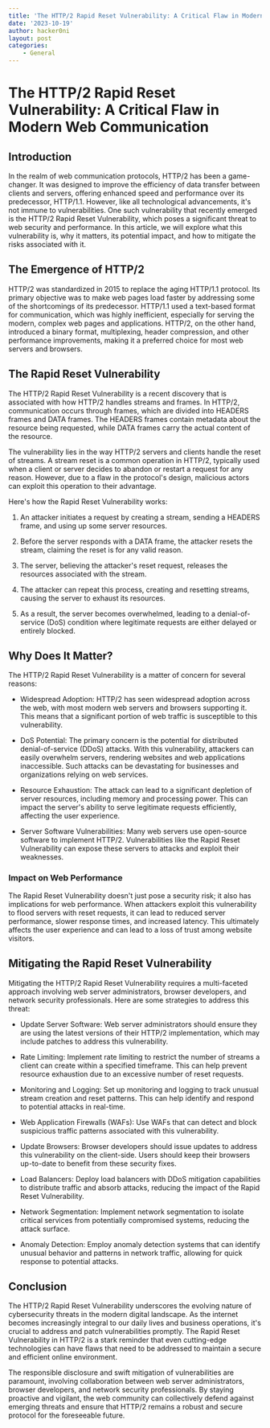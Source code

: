 ```yaml
---
title: 'The HTTP/2 Rapid Reset Vulnerability: A Critical Flaw in Modern Web Communication'
date: '2023-10-19'
author: hacker0ni
layout: post
categories:
    - General
---
```


# The HTTP/2 Rapid Reset Vulnerability: A Critical Flaw in Modern Web Communication

## Introduction

In the realm of web communication protocols, HTTP/2 has been a game-changer. It was designed to improve the efficiency of data transfer between clients and servers, offering enhanced speed and performance over its predecessor, HTTP/1.1. However, like all technological advancements, it's not immune to vulnerabilities. One such vulnerability that recently emerged is the HTTP/2 Rapid Reset Vulnerability, which poses a significant threat to web security and performance. In this article, we will explore what this vulnerability is, why it matters, its potential impact, and how to mitigate the risks associated with it.

## The Emergence of HTTP/2

HTTP/2 was standardized in 2015 to replace the aging HTTP/1.1 protocol. Its primary objective was to make web pages load faster by addressing some of the shortcomings of its predecessor. HTTP/1.1 used a text-based format for communication, which was highly inefficient, especially for serving the modern, complex web pages and applications. HTTP/2, on the other hand, introduced a binary format, multiplexing, header compression, and other performance improvements, making it a preferred choice for most web servers and browsers.

## The Rapid Reset Vulnerability

The HTTP/2 Rapid Reset Vulnerability is a recent discovery that is associated with how HTTP/2 handles streams and frames. In HTTP/2, communication occurs through frames, which are divided into HEADERS frames and DATA frames. The HEADERS frames contain metadata about the resource being requested, while DATA frames carry the actual content of the resource.

The vulnerability lies in the way HTTP/2 servers and clients handle the reset of streams. A stream reset is a common operation in HTTP/2, typically used when a client or server decides to abandon or restart a request for any reason. However, due to a flaw in the protocol's design, malicious actors can exploit this operation to their advantage.

Here's how the Rapid Reset Vulnerability works:

1. An attacker initiates a request by creating a stream, sending a HEADERS frame, and using up some server resources.

2. Before the server responds with a DATA frame, the attacker resets the stream, claiming the reset is for any valid reason.

3. The server, believing the attacker's reset request, releases the resources associated with the stream.

4. The attacker can repeat this process, creating and resetting streams, causing the server to exhaust its resources.

5. As a result, the server becomes overwhelmed, leading to a denial-of-service (DoS) condition where legitimate requests are either delayed or entirely blocked.

## Why Does It Matter?

The HTTP/2 Rapid Reset Vulnerability is a matter of concern for several reasons:

- Widespread Adoption: HTTP/2 has seen widespread adoption across the web, with most modern web servers and browsers supporting it. This means that a significant portion of web traffic is susceptible to this vulnerability.

- DoS Potential: The primary concern is the potential for distributed denial-of-service (DDoS) attacks. With this vulnerability, attackers can easily overwhelm servers, rendering websites and web applications inaccessible. Such attacks can be devastating for businesses and organizations relying on web services.

- Resource Exhaustion: The attack can lead to a significant depletion of server resources, including memory and processing power. This can impact the server's ability to serve legitimate requests efficiently, affecting the user experience.

- Server Software Vulnerabilities: Many web servers use open-source software to implement HTTP/2. Vulnerabilities like the Rapid Reset Vulnerability can expose these servers to attacks and exploit their weaknesses.

### Impact on Web Performance

The Rapid Reset Vulnerability doesn't just pose a security risk; it also has implications for web performance. When attackers exploit this vulnerability to flood servers with reset requests, it can lead to reduced server performance, slower response times, and increased latency. This ultimately affects the user experience and can lead to a loss of trust among website visitors.

## Mitigating the Rapid Reset Vulnerability

Mitigating the HTTP/2 Rapid Reset Vulnerability requires a multi-faceted approach involving web server administrators, browser developers, and network security professionals. Here are some strategies to address this threat:

- Update Server Software: Web server administrators should ensure they are using the latest versions of their HTTP/2 implementation, which may include patches to address this vulnerability.

- Rate Limiting: Implement rate limiting to restrict the number of streams a client can create within a specified timeframe. This can help prevent resource exhaustion due to an excessive number of reset requests.

- Monitoring and Logging: Set up monitoring and logging to track unusual stream creation and reset patterns. This can help identify and respond to potential attacks in real-time.

- Web Application Firewalls (WAFs): Use WAFs that can detect and block suspicious traffic patterns associated with this vulnerability.

- Update Browsers: Browser developers should issue updates to address this vulnerability on the client-side. Users should keep their browsers up-to-date to benefit from these security fixes.

- Load Balancers: Deploy load balancers with DDoS mitigation capabilities to distribute traffic and absorb attacks, reducing the impact of the Rapid Reset Vulnerability.

- Network Segmentation: Implement network segmentation to isolate critical services from potentially compromised systems, reducing the attack surface.

- Anomaly Detection: Employ anomaly detection systems that can identify unusual behavior and patterns in network traffic, allowing for quick response to potential attacks.

## Conclusion

The HTTP/2 Rapid Reset Vulnerability underscores the evolving nature of cybersecurity threats in the modern digital landscape. As the internet becomes increasingly integral to our daily lives and business operations, it's crucial to address and patch vulnerabilities promptly. The Rapid Reset Vulnerability in HTTP/2 is a stark reminder that even cutting-edge technologies can have flaws that need to be addressed to maintain a secure and efficient online environment.

The responsible disclosure and swift mitigation of vulnerabilities are paramount, involving collaboration between web server administrators, browser developers, and network security professionals. By staying proactive and vigilant, the web community can collectively defend against emerging threats and ensure that HTTP/2 remains a robust and secure protocol for the foreseeable future.
